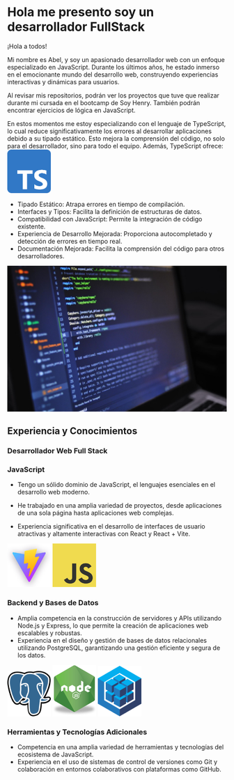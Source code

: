 
 # Hola me presento soy un desarrollador FullStack


¡Hola a todos!

Mi nombre es Abel, y soy un apasionado desarrollador web con un enfoque especializado en JavaScript. Durante los últimos años, he estado inmerso en el emocionante mundo del desarrollo web, construyendo experiencias interactivas y dinámicas para usuarios.

Al revisar mis repositorios, podrán ver los proyectos que tuve que realizar durante mi cursada en el bootcamp de Soy Henry. También podrán encontrar ejercicios de lógica en JavaScript.

En estos momentos me estoy especializando con el lenguaje de TypeScript, lo cual reduce significativamente los errores al desarrollar aplicaciones debido a su tipado estático. Esto mejora la comprensión del código, no solo para el desarrollador, sino para todo el equipo. Además, TypeScript ofrece:
<img src="typescript.png" alt="Texto Alternativo" width="100" >
- Tipado Estático: Atrapa errores en tiempo de compilación.
- Interfaces y Tipos: Facilita la definición de estructuras de datos.
- Compatibilidad con JavaScript: Permite la integración de código existente.
- Experiencia de Desarrollo Mejorada: Proporciona autocompletado y detección de errores en tiempo real.
- Documentación Mejorada: Facilita la comprensión del código para otros desarrolladores.

![Alt text](developer.jpg)

## Experiencia y Conocimientos

### Desarrollador Web Full Stack

### JavaScript

- Tengo un sólido dominio de JavaScript, el lenguajes esenciales en el desarrollo web moderno.
- He trabajado en una amplia variedad de proyectos, desde aplicaciones de una sola página hasta aplicaciones web complejas.

- Experiencia significativa en el desarrollo de interfaces de usuario atractivas y altamente interactivas con React y React + Vite.
<div>
<img src="vite.png" alt="Texto Alternativo" width="100" >
<img src="JavaScript.png" alt="Texto Alternativo" width="100">
</div>

### Backend y Bases de Datos

- Amplia competencia en la construcción de servidores y APIs utilizando Node.js y Express, lo que permite la creación de aplicaciones web escalables y robustas.
- Experiencia en el diseño y gestión de bases de datos relacionales utilizando PostgreSQL, garantizando una gestión eficiente y segura de los datos.

<div>
<img src="Postgresql.png" width="100"> 
<img src="nodelogo.png" width="100">
<img src="sequelize.png" width="100">
</div>

### Herramientas y Tecnologías Adicionales

- Competencia en una amplia variedad de herramientas y tecnologías del ecosistema de JavaScript.
- Experiencia en el uso de sistemas de control de versiones como Git y colaboración en entornos colaborativos con plataformas como GitHub.
